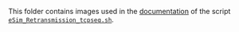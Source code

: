 This folder contains images used in the [documentation](https://github.com/cdpxe/nefias/blob/master/documentation/eSim_Retransmission_tcpseq.sh_documentation.md) of the script [`eSim_Retransmission_tcpseq.sh`](https://github.com/cdpxe/nefias/blob/master/scripts/eSim_Retransmission_tcpseq.sh).
